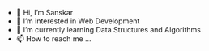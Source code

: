 - 👋 Hi, I’m Sanskar
- 👀 I’m interested in Web Development
- 🌱 I’m currently learning Data Structures and Algorithms
- 📫 How to reach me ...

<!---
SharmaSanskar/SharmaSanskar is a ✨ special ✨ repository because its `README.md` (this file) appears on your GitHub profile.
You can click the Preview link to take a look at your changes.
--->
